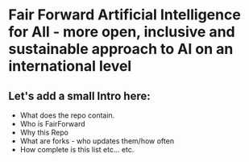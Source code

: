 # Fair Forward Artificial Intelligence for All - more open, inclusive and sustainable approach to AI on an international level
## Let's add a small Intro here:
* What does the repo contain.
* Who is FairForward
* Why this Repo
* What are forks - who updates them/how often
* How complete is this list etc... etc.
